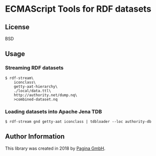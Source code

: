 # ECMAScript Tools for RDF datasets

## License

BSD

## Usage

### Streaming RDF datasets

``` shell
$ rdf-stream\
    iconclass\
    getty-aat-hierarchy\
    ./local/data.ttl\
    http://authority.net/dump.nq\
    >combined-dataset.nq
```

### Loading datasets into Apache Jena TDB

``` shell
$ rdf-stream gnd getty-aat iconclass | tdbloader --loc authority-db
```

## Author Information

This library was created in 2018 by [Pagina GmbH](https://www.pagina.gmbh/).
